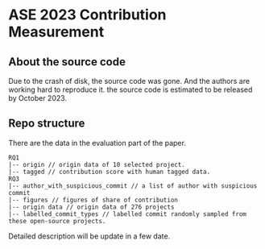 # ASE 2023 Contribution Measurement

## About the source code

Due to the crash of disk, the source code was gone. And the authors are working hard to reproduce it. the source code is estimated to be released by October 2023.

## Repo structure

There are the data in the evaluation part of the paper.

```
RQ1
|-- origin // origin data of 10 selected project.
|-- tagged // contribution score with human tagged data.
RQ3
|-- author_with_suspicious_commit // a list of author with suspicious commit
|-- figures // figures of share of contribution
|-- origin data // origin data of 276 projects
|-- labelled_commit_types // labelled commit randomly sampled from these open-source projects.
```

Detailed description will be update in a few date.
